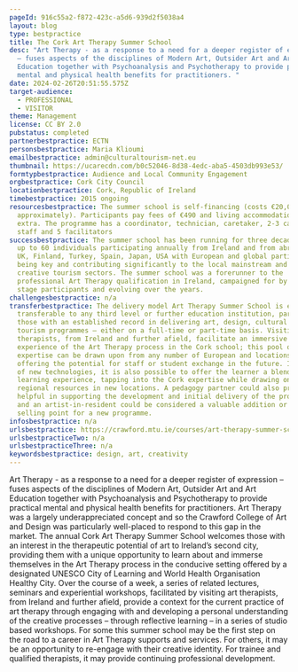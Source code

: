 ```yaml
---
pageId: 916c55a2-f872-423c-a5d6-939d2f5038a4
layout: blog
type: bestpractice
title: The Cork Art Therapy Summer School
desc: "Art Therapy - as a response to a need for a deeper register of expression
  – fuses aspects of the disciplines of Modern Art, Outsider Art and Art
  Education together with Psychoanalysis and Psychotherapy to provide practical
  mental and physical health benefits for practitioners. "
date: 2024-02-26T20:51:55.575Z
target-audience:
  - PROFESSIONAL
  - VISITOR
theme: Management
license: CC BY 2.0
pubstatus: completed
partnerbestpractice: ECTN
personsbestpractice: Maria Klioumi
emailbestpractice: admin@culturaltourism-net.eu
thumbnail: https://ucarecdn.com/b0c52046-8d38-4edc-aba5-4503db993e53/
formtypbestpractice: Audience and Local Community Engagement
orgbestpractice: Cork City Council
locationbestpractice: Cork, Republic of Ireland
timebestpractice: 2015 ongoing
resourcesbestpractice: The summer school is self-financing (costs €20,000 PA
  approximately). Participants pay fees of €490 and living accommodation is
  extra. The programme has a coordinator, technician, caretaker, 2-3 catering
  staff and 5 facilitators
successbestpractice: The summer school has been running for three decades with
  up to 60 individuals participating annually from Ireland and from abroad, e.g.
  UK, Finland, Turkey, Spain, Japan, USA with European and global participation
  being key and contributing significantly to the local mainstream and niche
  creative tourism sectors. The summer school was a forerunner to the
  professional Art Therapy qualification in Ireland, campaigned for by the early
  stage participants and evolving over the years.
challengesbestpractice: n/a
transferbestpractice: The delivery model Art Therapy Summer School is easily
  transferable to any third level or further education institution, particular
  those with an established record in delivering art, design, cultural or
  tourism programmes – either on a full-time or part-time basis. Visiting art
  therapists, from Ireland and further afield, facilitate an immersive
  experience of the Art Therapy process in the Cork school; this pool of
  expertise can be drawn upon from any number of European and locations … even
  offering the potential for staff or student exchange in the future. In a world
  of new technologies, it is also possible to offer the learner a blended
  learning experience, tapping into the Cork expertise while drawing on local or
  regional resources in new locations. A pedagogy partner could also prove
  helpful in supporting the development and initial delivery of the programme
  and an artist-in-resident could be considered a valuable addition or unique
  selling point for a new programme.
infosbestpractice: n/a
urlsbestpractice: https://crawford.mtu.ie/courses/art-therapy-summer-school/
urlsbestpracticeTwo: n/a
urlsbestpracticeThree: n/a
keywordsbestpractice: design, art, creativity
---
```

Art Therapy - as a response to a need for a deeper register of expression – fuses aspects of the disciplines of Modern Art, Outsider Art and Art Education together with Psychoanalysis and Psychotherapy to provide practical mental and physical health benefits for practitioners. Art Therapy was a largely underappreciated concept and so the Crawford College of Art and Design was particularly well-placed to respond to this gap in the market. The annual Cork Art Therapy Summer School welcomes those with an interest in the therapeutic potential of art to Ireland’s second city, providing them with a unique opportunity to learn about and immerse themselves in the Art Therapy process in the conducive setting offered by a designated UNESCO City of Learning and World Health Organisation Healthy City. Over the course of a week, a series of related lectures, seminars and experiential workshops, facilitated by visiting art therapists, from Ireland and further afield, provide a context for the current practice of art therapy through engaging with and developing a personal understanding of the creative processes – through reflective learning – in a series of studio based workshops. For some this summer school may be the first step on the road to a career in Art Therapy supports and services. For others, it may be an opportunity to re-engage with their creative identity. For trainee and qualified therapists, it may provide continuing professional development.
